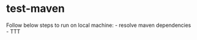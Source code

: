 # test-maven

Follow below steps to run on local machine: <incomplete>
	- resolve maven dependencies
	- TTT